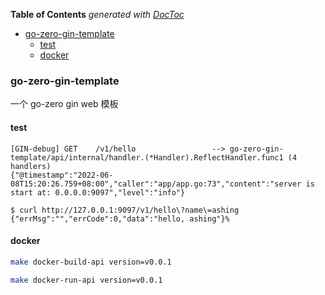 <!-- START doctoc generated TOC please keep comment here to allow auto update -->
<!-- DON'T EDIT THIS SECTION, INSTEAD RE-RUN doctoc TO UPDATE -->
**Table of Contents**  *generated with [DocToc](https://github.com/thlorenz/doctoc)*

- [go-zero-gin-template](#go-zero-gin-template)
  - [test](#test)
  - [docker](#docker)

<!-- END doctoc generated TOC please keep comment here to allow auto update -->

### go-zero-gin-template

一个 go-zero gin web 模板

#### test

```
[GIN-debug] GET    /v1/hello                 --> go-zero-gin-template/api/internal/handler.(*Handler).ReflectHandler.func1 (4 handlers)
{"@timestamp":"2022-06-08T15:20:26.759+08:00","caller":"app/app.go:73","content":"server is start at: 0.0.0.0:9097","level":"info"}
```

```
$ curl http://127.0.0.1:9097/v1/hello\?name\=ashing                  
{"errMsg":"","errCode":0,"data":"hello, ashing"}% 
```

#### docker

```sh
make docker-build-api version=v0.0.1
```

```sh
make docker-run-api version=v0.0.1
```


